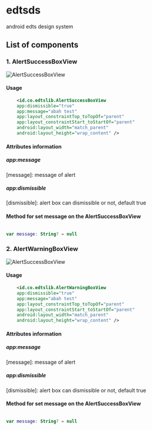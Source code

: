 # edtsds
android edts design system

## List of components

### 1. AlertSuccessBoxView

![AlertSuccessBoxView](https://i.ibb.co/4RwGqqY/Screen-Shot-2022-09-16-at-16-01-22.png)

#### Usage

```xml
    <id.co.edtslib.AlertSuccessBoxView
    app:dismissible="true"
    app:message="abah test"
    app:layout_constraintTop_toTopOf="parent"
    app:layout_constraintStart_toStartOf="parent"
    android:layout_width="match_parent"
    android:layout_height="wrap_content" />
```

#### Attributes information

##### _app:message_
[message]: message of alert

##### _app:dismissible_
[dismissible]: alert box can dismissible or not, default true

#### Method for set message on the AlertSuccessBoxView

```kotlin

var message: String? = null
```

### 2. AlertWarningBoxView

![AlertSuccessBoxView](https://i.ibb.co/xJgvbHH/Screen-Shot-2022-09-16-at-16-27-08.png)

#### Usage

```xml
    <id.co.edtslib.AlertWarningBoxView
    app:dismissible="true"
    app:message="abah test"
    app:layout_constraintTop_toTopOf="parent"
    app:layout_constraintStart_toStartOf="parent"
    android:layout_width="match_parent"
    android:layout_height="wrap_content" />
```

#### Attributes information

##### _app:message_
[message]: message of alert

##### _app:dismissible_
[dismissible]: alert box can dismissible or not, default true

#### Method for set message on the AlertSuccessBoxView

```kotlin

var message: String? = null
```
